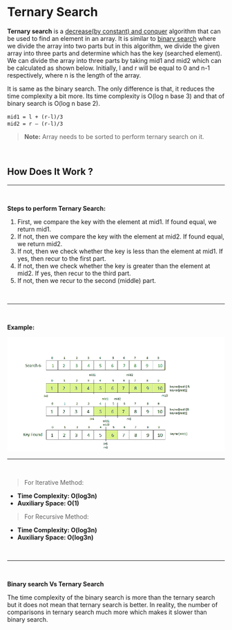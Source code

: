 # Ternary Search

**Ternary search** is a <u>decrease(by constant) and conquer</u> algorithm that can be used to find an element in an array. It is similar to <u>binary search</u> where we divide the array into two parts but in this algorithm, we divide the given array into three parts and determine which has the key (searched element). We can divide the array into three parts by taking mid1 and mid2 which can be calculated as shown below. Initially, l and r will be equal to 0 and n-1 respectively, where n is the length of the array. 

It is same as the binary search. The only difference is that, it reduces the time complexity a bit more. Its time complexity is O(log n base 3) and that of binary search is O(log n base 2).

```
mid1 = l + (r-l)/3 
mid2 = r – (r-l)/3 
```
>**Note:** Array needs to be sorted to perform ternary search on it.

<br>

## How Does It Work ?
---

<br>

**Steps to perform Ternary Search:**

1. First, we compare the key with the element at mid1. If found equal, we return mid1.
2. If not, then we compare the key with the element at mid2. If found equal, we return mid2.
3. If not, then we check whether the key is less than the element at mid1. If yes, then recur to the first part.
4. If not, then we check whether the key is greater than the element at mid2. If yes, then recur to the third part.
5. If not, then we recur to the second (middle) part.

<br>

---

<br>

**Example:**

![Ternary Search Illustration](images/ternary-search-illustration.png)

---

<br>

>For Iterative Method:

* **Time Complexity: O(log3n)**
* **Auxiliary Space: O(1)**

>For Recursive Method: 

* **Time Complexity: O(log3n)**
* **Auxiliary Space: O(log3n)**

<br>

---

<br>

**Binary search Vs Ternary Search**

The time complexity of the binary search is more than  the ternary search but it does not mean that ternary search is better. In reality, the number of comparisons in ternary search much more which makes it slower than binary search.
